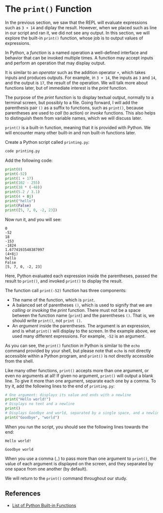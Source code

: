 # The `print()` Function

In the previous section, we saw that the REPL will evaluate expressions such
as `3 + 14` and diplay the result. However, when we placed such as line in
our script and ran it, we did not see any output. In this section, we will
explore the built-in `print()` function, whose job is to output values of
expressions.

In Python, a *function* is a named operation a well-defined interface and
behavior that can be invoked multiple times. A function may accept inputs
and perform an operation that may display output.

It is similar to an *operator* such as the addition operator `+`, which takes
inputs and produces outputs. For example, in `3 + 14`, the inputs as
`3` and `14`, and the output is `17`, the result of the operation.
We will talk more about functions later, but of immediate interest is the
*print* function.

The purpose of the *print* function is to display textual output, normally to
a terminal screen, but possibly to a file. Going forward, I will add the
parenthesis pair `()` as a suffix to functions, such as `print()`, because
parentheses are used to *call* (to action) or *invoke* functions. This also
helps to distinguish them from variable names, which we will discuss later.

`print()` is a built-in function, meaning that it is provided with Python.
We will encounter many other built-in and non built-in functions later.

Create a Python script called `printing.py`:

```bash
code printing.py
```

Add the following code:

```python
print(0)
print(-52)
print(1 + 17)
print(102 - 255)
print(38 * (-48))
print(5.2 / 3.1)
print(4 + 8j)
print("hello")
print(False)
print([5, 7, 0, -2, 23])
```

Now run it, and you will see:

```text
0
-52
18
-153
-1824
1.6774193548387097
(4+8j)
hello
False
[5, 7, 0, -2, 23]
```

Here, Python evaluated each expression inside the parentheses,
passed the result to `print()`, and invoked `print()` to display
the result.

The function call `print(-52)` function has three components:

- The name of the function, which is `print`.
- A balanced set of parentheses `()`, which is used to signify that we
are *calling* or *invoking* the *print* function. There must not be
a space between the function name (`print`) and the parentheses `()`.
That is, we should write `print()`,  not `print ()`.
- An *argument* inside the parentheses. The argument is an expression,
and is what `print()` will display to the screen. In the example above,
we used many different expressions. For example, `-52` is an argument.

As you can see, the `print()` function in Python is similar to the `echo`
command provided by your shell, but please note that `echo` is not
directly accessible within a Python program, and `print()` is not
directly accessible from the shell.

Like many other functions, `print()` accepts more than one argument, or
even no arguments at all!
If given no argument, `print()` will output a blank
line. To give it more than one argument, separate each one by a comma. To try it,
add the following lines to the end of `printing.py`:

```python
# One argument: displays its value and ends with a newline
print("Hello world!")
# Displays no text and a newline
print()
# Displays Goodbye and world, separated by a single space, and a newline
print("Goodbye", "world")
```

When you run the script, you should see the following lines towards the end:

```text
Hello world!

Goodbye world
```

When you use a comma (`,`) to pass more than one argument to `print()`, the value
of each argument is displayed on the screen, and they separated by one space from
one another (by default).

We will return to the `print()` command throughout our study.

## References

- [List of Python Built-in Functions](https://docs.python.org/3/library/functions.html)
